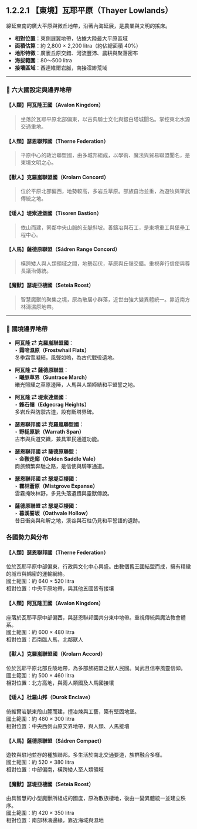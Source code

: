 ## 1.2.2.1 【東境】瓦耶平原（Thayer Lowlands）

綿延東南的廣大平原與微丘地帶，沿著內海延展，是農業與文明的搖床。

- **相對位置**：東側展翼地帶，佔據大陸最大平原區域  
- **面積估算**：約 2,800 × 2,200 litra（約佔總面積 40%）  
- **地形特徵**：廣袤丘原交錯、河流豐沛、農耕與聚落密布  
- **海拔範圍**：80～500 litra  
- **接壤區域**：西連維爾岩脈，南接澐緲荒域  

---

### 📜 六大國設定與邊界地帶

#### 【人類】阿瓦隆王國（Avalon Kingdom）
> 坐落於瓦耶平原北部偏東，以古典騎士文化與銀白塔城聞名。掌控東北水源交通重地。

#### 【人類】瑟恩聯邦國（Therne Federation）
> 平原中心的政治聯盟國，由多城邦組成，以學術、魔法與貿易聯盟聞名，是東境文明之心。

#### 【獸人】克羅嵐聯盟國（Krolarn Concord）
> 位於平原北部偏西，地勢較高，多岩丘草原。部族自治並重，為遊牧與軍武傳統之地。

#### 【矮人】堤索連堡國（Tisoren Bastion）
> 依山而建，緊鄰中央山脈的支脈斜坡。善鑄冶與石工，是東境重工與堡壘工程中心。

#### 【人馬】薩德原聯盟（Sádren Range Concord）
> 橫跨矮人與人類領域之間，地勢起伏，草原與丘嶺交錯。重視奔行信使與尊長議治傳統。

#### 【魔獸】瑟堤亞棲國（Seteia Roost）
> 智慧魔獸的聚集之境，原為散居小群落，近世由強大變異體統一。靠近南方林濤濕原地帶。

---

### 🔰 國境邊界地帶

- **阿瓦隆 ⇄ 克羅嵐聯盟國**：  
  ‣ **霜啼濕原（Frostwhail Flats）**  
  冬季霜雪凝結，風聲如嗚，為古代戰役遺地。

- **阿瓦隆 ⇄ 薩德原聯盟**：  
  ‣ **曦脈草界（Suntrace March）**  
  曦光照耀之草原邊陲，人馬與人類締結和平盟誓之地。

- **阿瓦隆 ⇄ 堤索連堡國**：  
  ‣ **鋒石嶺（Edgecrag Heights）**  
  多岩丘與防禦古道，設有斷塔界碑。

- **瑟恩聯邦國 ⇄ 克羅嵐聯盟國**：  
  ‣ **野槌原脈（Warrath Span）**  
  古市與兵道交織，兼具軍民通道功能。

- **瑟恩聯邦國 ⇄ 薩德原聯盟**：  
  ‣ **金鞍走廊（Golden Saddle Vale）**  
  商旅頻繁奔馳之路，是信使與騎軍通道。

- **瑟恩聯邦國 ⇄ 瑟堤亞棲國**：  
  ‣ **霧林蒼原（Mistgrove Expanse）**  
  雲霧掩映林野，多見失落遺蹟與靈獸傳說。

- **薩德原聯盟 ⇄ 瑟堤亞棲國**：  
  ‣ **暮溪誓坂（Oathvale Hollow）**  
  昔日衝突與和解之地，溪谷與石柱仍見和平誓語的遺跡。

### 各國勢力與分布

#### 【人類】瑟恩聯邦國（Therne Federation）
位於瓦耶平原中部偏東，行政與文化中心興盛。由數個舊王國結盟而成，擁有精緻的城市與綿密的運輸網絡。  
國土範圍：約 640 × 520 litra  
相對位置：中央平原地帶，與其他五國皆有接壤

#### 【人類】阿瓦隆王國（Avalon Kingdom）
座落於瓦耶平原中部偏西，與瑟恩聯邦國共分東中地帶。重視傳統與魔法教會體系。  
國土範圍：約 600 × 480 litra  
相對位置：西南臨人馬，北鄰獸人

#### 【獸人】克羅嵐聯盟國（Krolarn Accord）
位於瓦耶平原北部丘陵地帶，為多部族結盟之獸人民國。尚武且信奉風靈信仰。  
國土範圍：約 500 × 460 litra  
相對位置：北方高地，與兩人類國及人馬國接壤

#### 【矮人】杜羅山邦（Durok Enclave）
倚維爾岩脈東段山麓而建，擅冶煉與工藝，築有堅固地堡。  
國土範圍：約 480 × 300 litra  
相對位置：中央西側山原交界地帶，與人類、人馬接壤

#### 【人馬】薩德原聯盟（Sádren Compact）
遊牧與駐地並存的種族聯邦。多生活於南北交通要道，族群融合多樣。  
國土範圍：約 520 × 380 litra  
相對位置：中部偏南，橫跨矮人至人類領域

#### 【魔獸】瑟堤亞棲國（Seteia Roost）
由具智慧的小型魔獸所組成的國度，原為散族棲地，後由一變異體統一並建立秩序。  
國土範圍：約 420 × 350 litra  
相對位置：南部林濤邊緣，靠近海域與濕地